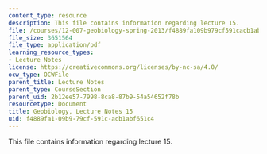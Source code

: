 ```yaml
---
content_type: resource
description: This file contains information regarding lecture 15.
file: /courses/12-007-geobiology-spring-2013/f4889fa109b979cf591cacb1abf651c4_MIT12_007S13_Lec15.pdf
file_size: 3651564
file_type: application/pdf
learning_resource_types:
- Lecture Notes
license: https://creativecommons.org/licenses/by-nc-sa/4.0/
ocw_type: OCWFile
parent_title: Lecture Notes
parent_type: CourseSection
parent_uid: 2b12ee57-7998-8ca8-87b9-54a54652f78b
resourcetype: Document
title: Geobiology, Lecture Notes 15
uid: f4889fa1-09b9-79cf-591c-acb1abf651c4
---
```

This file contains information regarding lecture 15.